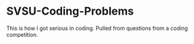 # SVSU-Coding-Problems

This is how I got serious in coding. Pulled from questions from a coding competition.
